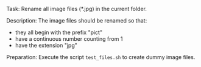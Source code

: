 Task: Rename all image files (*.jpg) in the current folder.

Description:
The image files should be renamed so that:
- they all begin with the prefix "pict"
- have a continuous number counting from 1
- have the extension "jpg"

Preparation:
Execute the script `test_files.sh` to create dummy image files.

